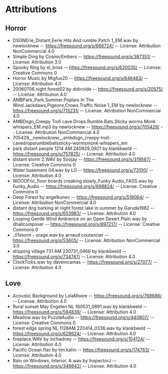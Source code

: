 # Attributions
## Horror
- DSGNErie_Distant,Eerie Hits And rumble.Patch 1_EM.wav by newlocknew -- https://freesound.org/s/666724/ -- License: Attribution NonCommercial 4.0
- Simple Ding by CosmicEmbers -- https://freesound.org/s/387351/ -- License: Attribution 3.0
- Spooky Ring by el_boss -- https://freesound.org/s/630035/ -- License: Creative Commons 0
- Horror Music by Migfus20 -- https://freesound.org/s/646483/ -- License: Attribution 4.0
- 20060706.night.forest02 by dobroide -- https://freesound.org/s/20575/ -- License: Attribution 4.0
- AMBPark_Park.Summer.Poplars In The Wind.Jackdaws,Pigeons,Crows.Traffic Noise 1_EM by newlocknew -- https://freesound.org/s/715231/ -- License: Attribution NonCommercial 4.0
- AMBDsgn_Creepy Troll cave.Drops.Rumble.Bats.Sticky worms.Monk whispers_EM.mp3 by newlocknew -- https://freesound.org/s/705429/ -- License: Attribution NonCommercial 4.0
- 705429__newlocknew__ambdsgn_creepy-troll-cavedropsrumblebatssticky-wormsmonk-whispers_em
- park distant people 1214 AM 240929_0921 by klankbeeld -- https://freesound.org/s/757825/ -- License: Attribution 4.0
- distant storm 2.WAV by Soojay -- https://freesound.org/s/319567/ -- License: Creative Commons 0
- Water basement 04.wav by LG -- https://freesound.org/s/73100/ -- License: Attribution 4.0
- WOODFric_floor boards creaking slowly_Funky Audio_FASS.wav by Funky_Audio -- https://freesound.org/s/698824/ -- License: Creative Commons 0
- Deep Forest by angelkunev -- https://freesound.org/s/519064/ -- License: Attribution NonCommercial 4.0
- distant dog barking at night forest lake in summer by Garuda1982 -- https://freesound.org/s/653983/ -- License: Attribution 4.0
- Looping Gentle Wind Ambience on an Open Desert Plain.wav by dhallcomposer -- https://freesound.org/s/697217/ -- License: Creative Commons 0
- _01storm - orage.wav by arnaud coutancier -- https://freesound.org/s/53605/ -- License: Attribution NonCommercial 3.0
- dripping village 731 AM 220731_0466 by klankbeeld -- https://freesound.org/s/734747/ -- License: Attribution 4.0
- ClockTicks.wav by daveincamas -- https://freesound.org/s/27077/ -- License: Attribution 4.0

## Love
- Acoustic Background by LolaMoore -- https://freesound.org/s/769686/ -- License: Attribution 4.0
- Rural sunset May Engelen NL 160531_0891.wav by klankbeeld -- https://freesound.org/s/584839/ -- License: Attribution 4.0
- Meadow.wav by PuzzleAudio -- https://freesound.org/s/440807/ -- License: Creative Commons 0
- forest edge spring NL 1128AM 220414_0336.wav by klankbeeld -- https://freesound.org/s/628624/ -- License: Attribution 4.0
- fireplace.WAV by inchadney -- https://freesound.org/s/104124/ -- License: Attribution 4.0
- Pacific Ocean.flac by tim.kahn -- https://freesound.org/s/174763/ -- License: Attribution 4.0
- Rain on Windows, Interior, A.wav by InspectorJ -- https://freesound.org/s/346642/ -- License: Attribution 4.0